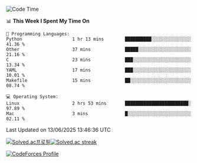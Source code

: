 
<!--START_SECTION:waka-->
![Code Time](http://img.shields.io/badge/Code%20Time-3%2C897%20hrs%2031%20mins-blue)

📊 **This Week I Spent My Time On** 

```text
💬 Programming Languages: 
Python                   1 hr 13 mins        ██████████░░░░░░░░░░░░░░░   41.36 % 
Other                    37 mins             █████░░░░░░░░░░░░░░░░░░░░   21.16 % 
C                        23 mins             ███░░░░░░░░░░░░░░░░░░░░░░   13.34 % 
YAML                     17 mins             ███░░░░░░░░░░░░░░░░░░░░░░   10.01 % 
Makefile                 15 mins             ██░░░░░░░░░░░░░░░░░░░░░░░   08.74 % 

💻 Operating System: 
Linux                    2 hrs 53 mins       ████████████████████████░   97.89 % 
Mac                      3 mins              █░░░░░░░░░░░░░░░░░░░░░░░░   02.11 % 
```


 Last Updated on 13/06/2025 13:46:36 UTC
<!--END_SECTION:waka-->


[![Solved.ac프로필](http://mazassumnida.wtf/api/generate_badge?boj=hckim96)](https://solved.ac/hckim96)[![Solved.ac streak](http://mazandi.herokuapp.com/api?handle=hckim96&theme=dark)](https://solved.ac/hckim96)


[![CodeForces Profile](https://cf.leed.at?id=hckim96)](https://codeforces.com/profile/hckim96)

